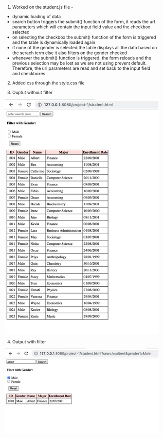 
1. Worked on the student.js file - 
- dynamic loading of data
- search button triggers the submit() function of the form, it reads the url parameters which will 
        contain the input field value and the checkbox selected
- on selecting the checkbox the submit() function of the form is triggered and the 
        table is dynamically loaded again
- if none of the gender is selected the table displays all the data based on the serach term
        else it also filters on the gender checked
- whenever the submit() function is triggered, the form reloads and the previous selection may be lost
        as we are not using prevent default. Therefore, the url parameters are read and set back to the
        input field and checkboxes

2. Added css through the style.css file

3. Ouptut without filter

![image info](output-without-filter.jpeg)

4. Output with filter

![image info](output-with-filter.jpeg)
